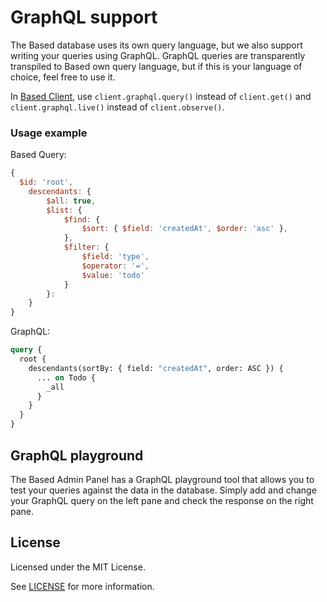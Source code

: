 # GraphQL support

The Based database uses its own query language, but we also support writing your queries using GraphQL.
GraphQL queries are transparently transpiled to Based own query language, but if this is your language of choice, feel free to use it.

In [Based Client](https://github.com/atelier-saulx/based/blob/main/packages/client/README.md), use `client.graphql.query()` instead of `client.get()` and `client.graphql.live()` instead of `client.observe()`.

### Usage example

Based Query:

```javascript
{
  $id: 'root',
	descendants: {
		$all: true,
		$list: {
			$find: {
				$sort: { $field: 'createdAt', $order: 'asc' },
			},
			$filter: {
				$field: 'type',
				$operator: '=',
				$value: 'todo'
			}
		}:
	}
}
```

GraphQL:

```graphql
query {
  root {
    descendants(sortBy: { field: "createdAt", order: ASC }) {
      ... on Todo {
        _all
      }
    }
  }
}
```

## GraphQL playground

The Based Admin Panel has a GraphQL playground tool that allows you to test your queries against the data in the database.
Simply add and change your GraphQL query on the left pane and check the response on the right pane.

<!-- based=docs-remove-start -->

## License

Licensed under the MIT License.

See [LICENSE](./LICENSE) for more information.

<!-- based=docs-remove-end -->
